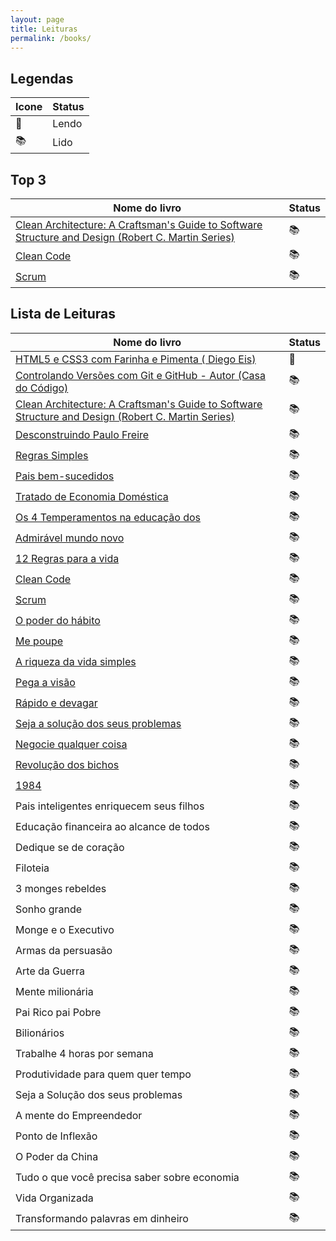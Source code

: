 ```yaml
---
layout: page
title: Leituras
permalink: /books/
---
```


## Legendas

| Icone     | Status      |
| ----------------------  | ----------- |
| 📖  | Lendo |
| 📚  | Lido |


## Top 3

| Nome do livro      | Status      |
| ------------------ | ----------- |
| [Clean Architecture: A Craftsman's Guide to Software Structure and Design (Robert C. Martin Series)](https://www.amazon.com.br/Arquitetura-Limpa-Artes%25C3%25A3o-Estrutura-Software/dp/8550804606?&_encoding=UTF8&tag=alansiqma-20&linkCode=ur2&linkId=6671f0309191f6f3545b62a7c2df9edb&camp=1789&creative=9325) | 📚  |
| [Clean Code](https://www.amazon.com.br/Clean-Code-Handbook-Software-Craftsmanship/dp/0132350882/ref=asc_df_0132350882/?tag=googleshopp00-20&linkCode=df0&hvadid=379787788238&hvpos=&hvnetw=g&hvrand=16500572453884892813&hvpone=&hvptwo=&hvqmt=&hvdev=c&hvdvcmdl=&hvlocint=&hvlocphy=1001754&hvtargid=pla-435472505264&psc=1&mcid=e988e075dc433c39add4b58dcc15ebce)  | 📚 |
| [Scrum](https://www.amazon.com.br/SCRUM-fazer-dobro-trabalho-metade/dp/8543107164?&_encoding=UTF8&tag=alansiqma-20&linkCode=ur2&linkId=6ea578383403572caf9819eb710e3668&camp=1789&creative=9325) | 📚 |

## Lista de Leituras

| Nome do livro      | Status      |
| ----------------------  | ----------- |
| [HTML5 e CSS3 com Farinha e Pimenta ( Diego Eis)](https://www.amazon.com.br/HTML5-CSS3-com-Farinha-Pimenta/dp/1105096351) | 📖  |
| [Controlando Versões com Git e GitHub - Autor (Casa do Código)](https://www.amazon.com.br/Controlando-Vers%C3%B5es-com-Git-GitHub/dp/8566250532) | 📚  |
| [Clean Architecture: A Craftsman's Guide to Software Structure and Design (Robert C. Martin Series)](https://www.amazon.com.br/Arquitetura-Limpa-Artes%25C3%25A3o-Estrutura-Software/dp/8550804606?&_encoding=UTF8&tag=alansiqma-20&linkCode=ur2&linkId=6671f0309191f6f3545b62a7c2df9edb&camp=1789&creative=9325) | 📚  |
| [Desconstruindo Paulo Freire](https://www.amazon.com.br/Desconstruindo-Paulo-Freire-Thomas-Giulliano/dp/6588627009/ref=asc_df_6588627009/?tag=googleshopp00-20&linkCode=df0&hvadid=379725089268&hvpos=&hvnetw=g&hvrand=8040126543819963972&hvpone=&hvptwo=&hvqmt=&hvdev=c&hvdvcmdl=&hvlocint=&hvlocphy=1001754&hvtargid=pla-1196312111954&psc=1&mcid=b94673dfeb65365d91585d3770758f16&_encoding=UTF8&tag=alansiqma-20&linkCode=ur2&linkId=79c58ea88ae829af7806b2b25eadf131&camp=1789&creative=9325) | 📚  |
| [Regras Simples](https://www.amazon.com.br/Regras-Simples-Tranquilo-Organizado-Complexo/dp/8551001043?&_encoding=UTF8&tag=alansiqma-20&linkCode=ur2&linkId=d08fa53cba27f320d03ea3234d76a228&camp=1789&creative=9325) | 📚  |
| [Pais bem-sucedidos](https://www.amazon.com.br/Pais-Bem-sucedidos-James-B-Stenson/dp/8574653268/ref=asc_df_8574653268/?tag=googleshopp00-20&linkCode=df0&hvadid=379685954139&hvpos=&hvnetw=g&hvrand=17114594681327594219&hvpone=&hvptwo=&hvqmt=&hvdev=c&hvdvcmdl=&hvlocint=&hvlocphy=1001754&hvtargid=pla-809965930489&psc=1&mcid=d3a16607e60d34338d1a261413ccb197&_encoding=UTF8&tag=alansiqma-20&linkCode=ur2&linkId=7eb939b44087da850ed3a6d9539e68a7&camp=1789&creative=9325) | 📚 |
| [Tratado de Economia Doméstica](https://www.amazon.com.br/Tratado-Economia-Dom%25C3%25A9stica-Arist%25C3%25B3teles/dp/6587138578?&_encoding=UTF8&tag=alansiqma-20&linkCode=ur2&linkId=d8b2e1596910a0d266c02c0383ef694e&camp=1789&creative=9325) | 📚 |
| [Os 4 Temperamentos na educação dos ](https://www.amazon.com.br/Os-Temperamentos-Educa%25C3%25A7%25C3%25A3o-dos-Filhos/dp/8594090145/ref=asc_df_8594090145/?tag=googleshopp00-20&linkCode=df0&hvadid=379685954139&hvpos=&hvnetw=g&hvrand=14941639895598901959&hvpone=&hvptwo=&hvqmt=&hvdev=c&hvdvcmdl=&hvlocint=&hvlocphy=1001754&hvtargid=pla-743771455610&psc=1&mcid=03612ccc88a33e70ab8bc6d55d48a089&_encoding=UTF8&tag=alansiqma-20&linkCode=ur2&linkId=e8837db277dec7734a9c5fa63134c2ed&camp=1789&creative=9325) | 📚 |
| [Admirável mundo novo](https://www.amazon.com.br/Admir%25C3%25A1vel-mundo-Aldous-Leonard-Huxley/dp/8525056006/ref=pd_sbs_d_sccl_3_1/137-6587321-5192832?pd_rd_w=EmIYr&content-id=amzn1.sym.4ee849ad-38af-4e51-8433-e4db5bb4a44f&pf_rd_p=4ee849ad-38af-4e51-8433-e4db5bb4a44f&pf_rd_r=1TK91X4N075YHF9V0M69&pd_rd_wg=weql1&pd_rd_r=ebe09be3-86f3-4e12-b788-a1f0a6b36fd9&pd_rd_i=8525056006&psc=1&_encoding=UTF8&tag=alansiqma-20&linkCode=ur2&linkId=bb2e743516e37a68d97fba63335b3761&camp=1789&creative=9325) | 📚 |
| [12 Regras para a vida](https://www.amazon.com.br/12-regras-para-vida-ant%25C3%25ADdoto/dp/8550802751/ref=asc_df_8550802751/?tag=googleshopp00-20&linkCode=df0&hvadid=379787837906&hvpos=&hvnetw=g&hvrand=862324148579748442&hvpone=&hvptwo=&hvqmt=&hvdev=c&hvdvcmdl=&hvlocint=&hvlocphy=1001754&hvtargid=pla-570948531058&psc=1&mcid=d6d598dfb8753bfaa95501cc7310dcac&_encoding=UTF8&tag=alansiqma-20&linkCode=ur2&linkId=282092930f4172023ffe4a1d4c4d546e&camp=1789&creative=9325) | 📚 |
| [Clean Code](https://www.amazon.com.br/Clean-Code-Handbook-Software-Craftsmanship/dp/0132350882/ref=asc_df_0132350882/?tag=googleshopp00-20&linkCode=df0&hvadid=379787788238&hvpos=&hvnetw=g&hvrand=16500572453884892813&hvpone=&hvptwo=&hvqmt=&hvdev=c&hvdvcmdl=&hvlocint=&hvlocphy=1001754&hvtargid=pla-435472505264&psc=1&mcid=e988e075dc433c39add4b58dcc15ebce)  | 📚 |
| [Scrum](https://www.amazon.com.br/SCRUM-fazer-dobro-trabalho-metade/dp/8543107164?&_encoding=UTF8&tag=alansiqma-20&linkCode=ur2&linkId=6ea578383403572caf9819eb710e3668&camp=1789&creative=9325) | 📚 |
| [O poder do hábito](https://www.amazon.com.br/poder-do-h%25C3%25A1bito-Charles-Duhigg/dp/8539004119?&_encoding=UTF8&tag=alansiqma-20&linkCode=ur2&linkId=4e923d116061e3e0e4ba994e2c768143&camp=1789&creative=9325) | 📚 |
| [Me poupe](https://www.amazon.com.br/Me-Poupe-passos-dinheiro-atualizada/dp/6555640782/ref=asc_df_6555640782/?tag=googleshopp00-20&linkCode=df0&hvadid=379715842311&hvpos=&hvnetw=g&hvrand=2875736635516439376&hvpone=&hvptwo=&hvqmt=&hvdev=c&hvdvcmdl=&hvlocint=&hvlocphy=1001754&hvtargid=pla-1041484830851&psc=1&mcid=c13b4ef3aef33da8ac51c61d8f504eb3&_encoding=UTF8&tag=alansiqma-20&linkCode=ur2&linkId=555bb4de911e89df2bf533ba48854ef5&camp=1789&creative=9325)| 📚 |
| [A riqueza da vida simples](https://www.amazon.com.br/riqueza-vida-simples-Gustavo-Cerbasi/dp/8543107458?&_encoding=UTF8&tag=alansiqma-20&linkCode=ur2&linkId=a81e4f8a320142842a34041f150865eb&camp=1789&creative=9325)| 📚 |
| [Pega a visão](https://www.amazon.com.br/Pega-Vis%25C3%25A3o-Rick-Chesther/dp/859315672X/ref=asc_df_859315672X/?tag=googleshopp00-20&linkCode=df0&hvadid=379728838318&hvpos=&hvnetw=g&hvrand=1628254281486454414&hvpone=&hvptwo=&hvqmt=&hvdev=c&hvdvcmdl=&hvlocint=&hvlocphy=1001754&hvtargid=pla-568180974906&psc=1&mcid=eaeccddeed7335fcaf711cdba91f47c9&_encoding=UTF8&tag=alansiqma-20&linkCode=ur2&linkId=1bbcf659be0f803ac074900bee14284f&camp=1789&creative=9325)| 📚 |
| [Rápido e devagar](https://www.amazon.com.br/R%25C3%25A1pido-devagar-Daniel-Kahneman/dp/853900383X?&_encoding=UTF8&tag=alansiqma-20&linkCode=ur2&linkId=87db182614ca9e9e3a878f1de8a17944&camp=1789&creative=9325) | 📚 |
| [Seja a solução dos seus problemas](https://www.amazon.com.br/Seja-solu%25C3%25A7%25C3%25A3o-para-seus-problemas/dp/8542218167?&_encoding=UTF8&tag=alansiqma-20&linkCode=ur2&linkId=cd68c25987832dd138ebf89a78e2cc63&camp=1789&creative=9325)| 📚 |
| [Negocie qualquer coisa](https://www.amazon.com.br/Negocie-qualquer-coisa-pessoa-profissionais/dp/8542219198?&_encoding=UTF8&tag=alansiqma-20&linkCode=ur2&linkId=4707bb049beb07edb853bc239303d6b0&camp=1789&creative=9325) | 📚 |
| [Revolução dos bichos](https://www.amazon.com.br/revolu%25C3%25A7%25C3%25A3o-dos-bichos-conto-fadas/dp/8535909559/ref=asc_df_8535909559/?tag=googleshopp00-20&linkCode=df0&hvadid=379738402701&hvpos=&hvnetw=g&hvrand=11692533465756999064&hvpone=&hvptwo=&hvqmt=&hvdev=c&hvdvcmdl=&hvlocint=&hvlocphy=1001754&hvtargid=pla-333762631610&psc=1&mcid=60fc2c70573c3a57b55caeed75b2d3db&_encoding=UTF8&tag=alansiqma-20&linkCode=ur2&linkId=eb1dd6bfc20772639b87fe3af88ee5a5&camp=1789&creative=9325)  | 📚 |
| [1984](https://www.amazon.com.br/1984-George-Orwell/dp/8535914846/ref=asc_df_8535914846/?tag=googleshopp00-20&linkCode=df0&hvadid=379715911398&hvpos=&hvnetw=g&hvrand=4315953813228199985&hvpone=&hvptwo=&hvqmt=&hvdev=c&hvdvcmdl=&hvlocint=&hvlocphy=1001754&hvtargid=pla-325935372846&psc=1&mcid=5cc8f2b9b7e534fcafcc5c0df3a5c695&_encoding=UTF8&tag=alansiqma-20&linkCode=ur2&linkId=80696f9f4881d29516c07503b3284353&camp=1789&creative=9325) | 📚 |
| Pais inteligentes enriquecem seus filhos| 📚 |
| Educação financeira ao alcance de todos| 📚 |
| Dedique se de coração | 📚 |
| Filoteia  | 📚 |
| 3 monges rebeldes  | 📚 |
| Sonho grande  | 📚 |
| Monge e o Executivo | 📚 |
| Armas da persuasão | 📚 |
| Arte da Guerra  | 📚 |
| Mente milionária  | 📚 |
| Pai Rico pai Pobre | 📚 |
| Bilionários | 📚 |
| Trabalhe 4 horas por semana  | 📚 |
| Produtividade para quem quer tempo | 📚 |
| Seja a Solução dos seus problemas | 📚 |
| A mente do Empreendedor | 📚 |
| Ponto de Inflexão | 📚 |
| O Poder da China | 📚 |
| Tudo o que você precisa saber sobre economia  | 📚 |
| Vida Organizada  | 📚 |
| Transformando palavras em dinheiro  | 📚 |
